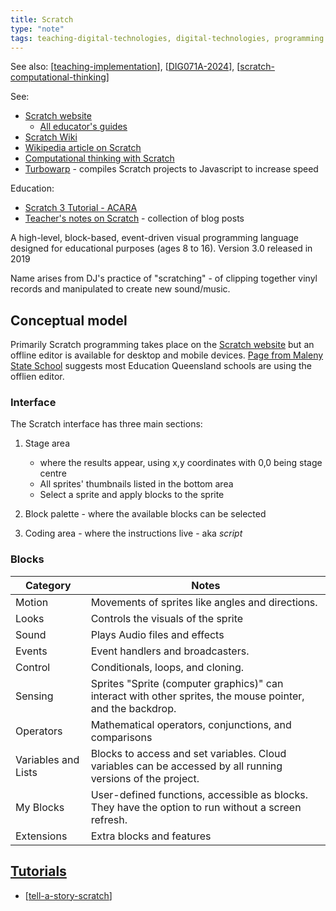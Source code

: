 ```yaml
---
title: Scratch
type: "note"
tags: teaching-digital-technologies, digital-technologies, programming 
---
```


See also: [[teaching-implementation]], [[DIG071A-2024]], [[scratch-computational-thinking]]

See: 

- [Scratch website](https://scratch.mit.edu/)
    - [All educator's guides](https://resources.scratch.mit.edu/www/guides/en/EducatorGuidesAll.pdf)
- [Scratch Wiki](https://en.scratch-wiki.info/)
- [Wikipedia article on Scratch](https://en.wikipedia.org/wiki/Scratch_(programming_language))
- [Computational thinking with Scratch](https://creativecomputing.gse.harvard.edu/ct/)
- [Turbowarp](https://turbowarp.org/) - compiles Scratch projects to Javascript to increase speed

Education:
- [Scratch 3 Tutorial - ACARA](https://www.australiancurriculum.edu.au/media/6666/scratch-3-tutorial.pdf)
- [Teacher's notes on Scratch](https://teachersnotes.net/tag/scratch-coding/) - collection of blog posts

A high-level, block-based, event-driven visual programming language designed for educational purposes (ages 8 to 16). Version 3.0 released in 2019

Name arises from DJ's practice of "scratching" - of clipping together vinyl records and manipulated to create new sound/music.

## Conceptual model

Primarily Scratch programming takes place on the [Scratch website](https://scratch.mit.edu/) but an offline editor is available for desktop and mobile devices. [Page from Maleny State School](https://malenyss.eq.edu.au/support-and-resources/parent-resources/scratch-from-m-i-t-media-lab) suggests most Education Queensland schools are using the offlien editor.

### Interface

The Scratch interface has three main sections:

1. Stage area 

   - where the results appear, using x,y coordinates with 0,0 being stage centre
   - All sprites' thumbnails listed in the bottom area
   - Select a sprite and apply blocks to the sprite

2. Block palette - where the available blocks can be selected
3. Coding area - where the instructions live - aka _script_

### Blocks

| Category | Notes |
| --- |  --- |
|  Motion | Movements of sprites like angles and directions. |
|  Looks | Controls the visuals of the sprite |
|  Sound | Plays Audio files and effects |
| Events | Event handlers and broadcasters. |
| Control | Conditionals, loops, and cloning. |
| Sensing | Sprites "Sprite (computer graphics)" can interact with other sprites, the mouse pointer, and the backdrop. |
| Operators | Mathematical operators, conjunctions, and comparisons |
| Variables and Lists  | Blocks to access and set variables. Cloud variables can be accessed by all running versions of the project. |
| My Blocks | User-defined functions, accessible as blocks. They have the option to run without a screen refresh. |
| Extensions | Extra blocks and features  |

## [Tutorials](https://scratch.mit.edu/projects/editor/?tutorial=all)

- [[tell-a-story-scratch]]




[//begin]: # "Autogenerated link references for markdown compatibility"
[teaching-implementation]: ../Implementation/teaching-implementation "Teaching implementation"
[DIG071A-2024]: ../Implementation/2024/DIG071A/DIG071A-2024 "DIG071A-2024"
[scratch-computational-thinking]: scratch-computational-thinking "Computational thinking with Scratch"
[tell-a-story-scratch]: tell-a-story-scratch "Tell a story - Scratch"
[//end]: # "Autogenerated link references"